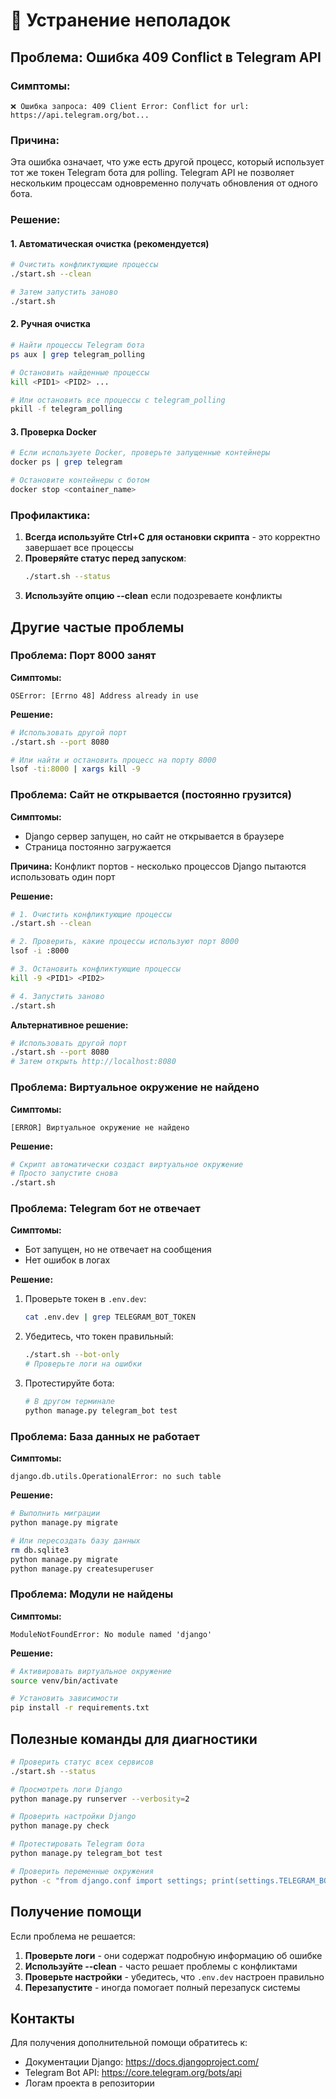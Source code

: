 # 🔧 Устранение неполадок

## Проблема: Ошибка 409 Conflict в Telegram API

### Симптомы:
```
❌ Ошибка запроса: 409 Client Error: Conflict for url: https://api.telegram.org/bot...
```

### Причина:
Эта ошибка означает, что уже есть другой процесс, который использует тот же токен Telegram бота для polling. Telegram API не позволяет нескольким процессам одновременно получать обновления от одного бота.

### Решение:

#### 1. Автоматическая очистка (рекомендуется)
```bash
# Очистить конфликтующие процессы
./start.sh --clean

# Затем запустить заново
./start.sh
```

#### 2. Ручная очистка
```bash
# Найти процессы Telegram бота
ps aux | grep telegram_polling

# Остановить найденные процессы
kill <PID1> <PID2> ...

# Или остановить все процессы с telegram_polling
pkill -f telegram_polling
```

#### 3. Проверка Docker
```bash
# Если используете Docker, проверьте запущенные контейнеры
docker ps | grep telegram

# Остановите контейнеры с ботом
docker stop <container_name>
```

### Профилактика:

1. **Всегда используйте Ctrl+C для остановки скрипта** - это корректно завершает все процессы
2. **Проверяйте статус перед запуском**:
   ```bash
   ./start.sh --status
   ```
3. **Используйте опцию --clean** если подозреваете конфликты

## Другие частые проблемы

### Проблема: Порт 8000 занят

**Симптомы:**
```
OSError: [Errno 48] Address already in use
```

**Решение:**
```bash
# Использовать другой порт
./start.sh --port 8080

# Или найти и остановить процесс на порту 8000
lsof -ti:8000 | xargs kill -9
```

### Проблема: Сайт не открывается (постоянно грузится)

**Симптомы:**
- Django сервер запущен, но сайт не открывается в браузере
- Страница постоянно загружается

**Причина:**
Конфликт портов - несколько процессов Django пытаются использовать один порт

**Решение:**
```bash
# 1. Очистить конфликтующие процессы
./start.sh --clean

# 2. Проверить, какие процессы используют порт 8000
lsof -i :8000

# 3. Остановить конфликтующие процессы
kill -9 <PID1> <PID2>

# 4. Запустить заново
./start.sh
```

**Альтернативное решение:**
```bash
# Использовать другой порт
./start.sh --port 8080
# Затем открыть http://localhost:8080
```

### Проблема: Виртуальное окружение не найдено

**Симптомы:**
```
[ERROR] Виртуальное окружение не найдено
```

**Решение:**
```bash
# Скрипт автоматически создаст виртуальное окружение
# Просто запустите снова
./start.sh
```

### Проблема: Telegram бот не отвечает

**Симптомы:**
- Бот запущен, но не отвечает на сообщения
- Нет ошибок в логах

**Решение:**
1. Проверьте токен в `.env.dev`:
   ```bash
   cat .env.dev | grep TELEGRAM_BOT_TOKEN
   ```

2. Убедитесь, что токен правильный:
   ```bash
   ./start.sh --bot-only
   # Проверьте логи на ошибки
   ```

3. Протестируйте бота:
   ```bash
   # В другом терминале
   python manage.py telegram_bot test
   ```

### Проблема: База данных не работает

**Симптомы:**
```
django.db.utils.OperationalError: no such table
```

**Решение:**
```bash
# Выполнить миграции
python manage.py migrate

# Или пересоздать базу данных
rm db.sqlite3
python manage.py migrate
python manage.py createsuperuser
```

### Проблема: Модули не найдены

**Симптомы:**
```
ModuleNotFoundError: No module named 'django'
```

**Решение:**
```bash
# Активировать виртуальное окружение
source venv/bin/activate

# Установить зависимости
pip install -r requirements.txt
```

## Полезные команды для диагностики

```bash
# Проверить статус всех сервисов
./start.sh --status

# Просмотреть логи Django
python manage.py runserver --verbosity=2

# Проверить настройки Django
python manage.py check

# Протестировать Telegram бота
python manage.py telegram_bot test

# Проверить переменные окружения
python -c "from django.conf import settings; print(settings.TELEGRAM_BOT_TOKEN)"
```

## Получение помощи

Если проблема не решается:

1. **Проверьте логи** - они содержат подробную информацию об ошибке
2. **Используйте --clean** - часто решает проблемы с конфликтами
3. **Проверьте настройки** - убедитесь, что `.env.dev` настроен правильно
4. **Перезапустите** - иногда помогает полный перезапуск системы

## Контакты

Для получения дополнительной помощи обратитесь к:
- Документации Django: https://docs.djangoproject.com/
- Telegram Bot API: https://core.telegram.org/bots/api
- Логам проекта в репозитории
